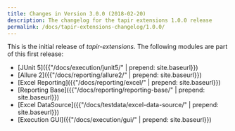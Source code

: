 ```yaml
---
title: Changes in Version 3.0.0 (2018-02-20)
description: The changelog for the tapir extensions 1.0.0 release
permalink: /docs/tapir-extensions-changelog/1.0.0/
---
```


This is the initial release of *tapir-extensions*.
The following modules are part of this first release:
* [JUnit 5]({{"/docs/execution/junit5/" | prepend: site.baseurl}})
* [Allure 2]({{"/docs/reporting/allure2/" | prepend: site.baseurl}})
* [Excel Reporting]({{"/docs/reporting/excel/" | prepend: site.baseurl}})
* [Reporting Base]({{"/docs/reporting/reporting-base/" | prepend: site.baseurl}})
* [Excel DataSource]({{"/docs/testdata/excel-data-source/" | prepend: site.baseurl}})
* [Execution GUI]({{"/docs/execution/gui/" | prepend: site.baseurl}})
